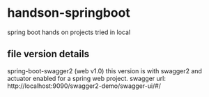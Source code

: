 # handson-springboot
spring boot hands on projects tried in local


file version details
--------------------------
spring-boot-swagger2 (web v1.0)
this version is with swagger2 and actuator enabled for a spring web project.
swagger url: http://localhost:9090/swagger2-demo/swagger-ui/#/
